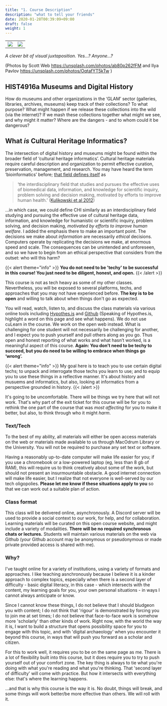 ```yaml
---
title: "1. Course Description"
description: "what to tell your friends"
date: 2020-01-28T00:39:09+09:00
draft: false
weight: 1
---
```


<table >
	<tbody>
		<tr>
			<td><img src="/images/ilya-pavlov-OqtafYT5kTw-unsplash.jpg"> </td>
			<td><img src="/images/scott-webb-ab80p262fFM-unsplash.jpg"</td>
		</tr>
	</tbody>
</table>

_A clever bit of visual juxtaposition. Yes...? Anyone...?_

(Photos by Scott Web https://unsplash.com/photos/ab80p262fFM and Ilya Pavlov https://unsplash.com/photos/OqtafYT5kTw )


## HIST4916a Museums and Digital History

How do museums and other organizations in the ‘GLAM’ sector (galleries, libraries, archives, museums) keep track of their collections? To what purpose? What might happen if we release these collections into the wild (via the internet)? If we mash these collections together what might we see, and why might it matter? Where are the dangers - and to whom could it be dangerous?

## What _is_ Cultural Heritage Informatics?

The intersection of digital history and museums might be found within the broader field of ‘cultural heritage informatics’. Cultural heritage materials require careful description and organization to permit effective curation, preservation, management, and research. You may have heard the term ‘bioinformatics’ before; [that field defines itself](https://academic.oup.com/jamia/article/19/6/931/729127) as

> ‘the interdisciplinary field that studies and pursues the effective uses of biomedical data, information, and knowledge for scientific inquiry, problem solving and decision making, motivated by efforts to improve human health.’ ([Kulikowski et al 2012](https://doi.org/10.1136/amiajnl-2012-001053))

…in which case, we could define CHI similarly as an interdisciplinary field studying and pursuing the effective use of cultural heritage data, information, and knowledge for humanistic or scientific inquiry, problem solving, and decision making, _motivated by efforts to improve human welfare_. I added the emphasis there to make an important point. The decisions we make about _information_ are necessarily _ethical_ decisions. Computers operate by replicating the decisions we make, at enormous speed and scale. The consequences can be unintended and unforeseen, and so we have to begin from an ethical perspective that considers from the outset: who will this harm?

{{< alert theme="info" >}}
**You do not need to be 'techy' to be successful in this course! You just need to be diligent, honest, and open.**
{{< /alert >}}

This course is not as tech heavy as some of my other classes. Nevertheless, you will be exposed to several platforms, techs, and approaches that you may not have experienced before. **The key is to be open** and willing to talk about when things don't go as expected.

You will read, watch, listen to, and discuss the class materials via various online tools including [Hypothes.is](http://hypothes.is) and [Github](http://github.com) (Speaking of Hypothes.is, highlight a word on this page and see what happens). We do not use cuLearn in the course. We work on the open web instead.  What is challenging for one student will not necessarily be challenging for another, and I expect you to push yourself and pull others along as you go. Thus open and honest reporting of what works and what hasn’t worked, is a meaningful aspect of this course. **Again: You don’t need to be techy to succeed, but you do need to be willing to embrace when things go ‘wrong’.**

{{< alert theme="info" >}}
My goal here is to teach you to use certain digital techs; to unpack and interrogate those techs you learn to use; and to equip you to use these things in a reflective manner. It's about history and musuems and informatics, but also, looking at informatics from a perspective grounded in history.
{{< /alert >}}

It's going to be uncomfortable. There will be things we try here that will not work. That's why part of the exit ticket for this course will be for you to rethink the one part of the course that was _most affecting_ for you to make it better, but also, to think through who it might _harm_.

### Text/Tech
To the best of my ability, all materials will either be open access materials on the web or materials made available to us through MacOdrum Library or the University. You will not be required to purchase any set text or software.

Having a reasonably up-to-date computer will make life easier for you; if you use a chromebook or a low-powered laptop (eg, less than 8 gb of RAM), this will require us to think creatively about some of the work, but should not present an insurmountable obstacle. A good internet connection will make life easier, but I realize that not everyone is well-served by our tech oligopolies. **Please let me know if these situations apply to you** so that we can work out a suitable plan of action.

### Class format
This class will be delivered online, asynchronously. A Discord server will be used to provide a social context to our work, for help, and for collaboration. Learning materials will be curated on this open course website, and might include a variety of modalities. **There will be no required synchronous chats or lectures.** Students will maintain various materials on the web via Github (your Github account may be anonymous or pseudonymous or made private provided access is shared with me).

### Why?
I've taught online for a variety of institutions, using a variety of formats and approaches. I like teaching asnchronously because I believe it is a kinder approach to complex topics, especially when there is a second layer of difficulty - basic digital literacy, in this case - which intersects with the content, my learning goals for you, your own personal situations - in ways I cannot always anticipate or know.

Since I cannot know these things, I do not believe that I should bludgeon you with content; I do not think that 'rigour' is demonstrated by forcing you to join me at set times; I do not believe that face-to-face work is somehow more 'scholarly' than other kinds of work. Right now, with the world the way it is, I want to build a structure that opens possibility space for you to engage with this topic, and with 'digital archaeology' when you encounter it beyond this course, in ways that will push you forward as a scholar and citizen.

For this to work well, it requires you to be on the same page as me. There is a lot of flexibility built into this course, but it does require you to try to push yourself out of your comfort zone. The key thing is always to tie what you're doing with what you're reading and what you're thinking. That 'second layer of difficulty' will come with practice. But how it intersects with everything else: that's where the learning happens.

...and that is why this course is the way it is. No doubt, things will break, and some things will work better/be more effective than others. We will roll with it.

